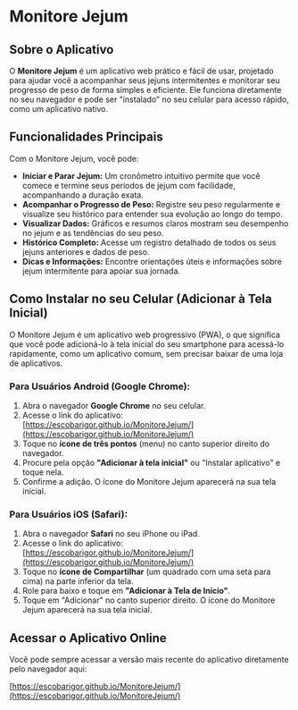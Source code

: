 # Monitore Jejum

## Sobre o Aplicativo

O **Monitore Jejum** é um aplicativo web prático e fácil de usar, projetado para ajudar você a acompanhar seus jejuns intermitentes e monitorar seu progresso de peso de forma simples e eficiente. Ele funciona diretamente no seu navegador e pode ser "instalado" no seu celular para acesso rápido, como um aplicativo nativo.

## Funcionalidades Principais

Com o Monitore Jejum, você pode:

*   **Iniciar e Parar Jejum:** Um cronômetro intuitivo permite que você comece e termine seus períodos de jejum com facilidade, acompanhando a duração exata.
*   **Acompanhar o Progresso de Peso:** Registre seu peso regularmente e visualize seu histórico para entender sua evolução ao longo do tempo.
*   **Visualizar Dados:** Gráficos e resumos claros mostram seu desempenho no jejum e as tendências do seu peso.
*   **Histórico Completo:** Acesse um registro detalhado de todos os seus jejuns anteriores e dados de peso.
*   **Dicas e Informações:** Encontre orientações úteis e informações sobre jejum intermitente para apoiar sua jornada.

## Como Instalar no seu Celular (Adicionar à Tela Inicial)

O Monitore Jejum é um aplicativo web progressivo (PWA), o que significa que você pode adicioná-lo à tela inicial do seu smartphone para acessá-lo rapidamente, como um aplicativo comum, sem precisar baixar de uma loja de aplicativos.

### Para Usuários Android (Google Chrome):

1.  Abra o navegador **Google Chrome** no seu celular.
2.  Acesse o link do aplicativo: [https://escobarigor.github.io/MonitoreJejum/](https://escobarigor.github.io/MonitoreJejum/)
3.  Toque no **ícone de três pontos** (menu) no canto superior direito do navegador.
4.  Procure pela opção **"Adicionar à tela inicial"** ou "Instalar aplicativo" e toque nela.
5.  Confirme a adição. O ícone do Monitore Jejum aparecerá na sua tela inicial.

### Para Usuários iOS (Safari):

1.  Abra o navegador **Safari** no seu iPhone ou iPad.
2.  Acesse o link do aplicativo: [https://escobarigor.github.io/MonitoreJejum/](https://escobarigor.github.io/MonitoreJejum/)
3.  Toque no **ícone de Compartilhar** (um quadrado com uma seta para cima) na parte inferior da tela.
4.  Role para baixo e toque em **"Adicionar à Tela de Início"**.
5.  Toque em "Adicionar" no canto superior direito. O ícone do Monitore Jejum aparecerá na sua tela inicial.

## Acessar o Aplicativo Online

Você pode sempre acessar a versão mais recente do aplicativo diretamente pelo navegador aqui:

[https://escobarigor.github.io/MonitoreJejum/](https://escobarigor.github.io/MonitoreJejum/)

